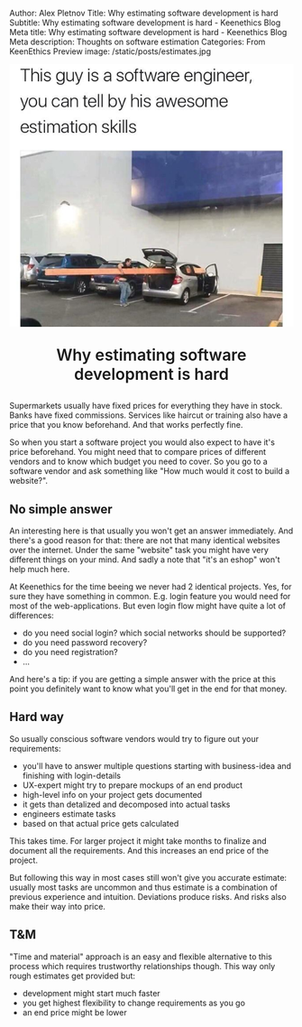 Author: Alex Pletnov
Title: Why estimating software development is hard
Subtitle: Why estimating software development is hard - Keenethics Blog
Meta title: Why estimating software development is hard - Keenethics Blog
Meta description: Thoughts on software estimation
Categories: From KeenEthics
Preview image: /static/posts/estimates.jpg

![Why estimating software development is hard](/static/posts/estimates.jpg)

<div>
  <h1 style="font-weight: 600; margin: 30px 0 30px 0; text-align: center;">Why estimating software development is hard</h1>
</div>

Supermarkets usually have fixed prices for everything they have in stock. Banks have fixed commissions. Services like haircut or training also have a price that you know beforehand. And that works perfectly fine.

So when you start a software project you would also expect to have it's price beforehand. You might need that to compare prices of different vendors and to know which budget you need to cover. So you go to a software vendor and ask something like "How much would it cost to build a website?".

## No simple answer

An interesting here is that usually you won't get an answer immediately.
And there's a good reason for that: there are not that many identical websites over the internet.
Under the same "website" task you might have very different things on your mind. And sadly a note that "it's an eshop" won't help much here.

At Keenethics for the time beeing we never had 2 identical projects. Yes, for sure they have something in common. E.g. login feature you would need for most of the web-applications. But even login flow might have quite a lot of differences:

- do you need social login? which social networks should be supported?
- do you need password recovery?
- do you need registration?
- ...

And here's a tip: if you are getting a simple answer with the price at this point you definitely want to know what you'll get in the end for that money.

## Hard way

So usually conscious software vendors would try to figure out your requirements:

- you'll have to answer multiple questions starting with business-idea and finishing with login-details
- UX-expert might try to prepare mockups of an end product
- high-level info on your project gets documented
- it gets than detalized and decomposed into actual tasks
- engineers estimate tasks
- based on that actual price gets calculated

This takes time. For larger project it might take months to finalize and document all the requirements. And this increases an end price of the project.

But following this way in most cases still won't give you accurate estimate: usually most tasks are uncommon and thus estimate is a combination of previous experience and intuition. Deviations produce risks. And risks also make their way into price.

## T&M

"Time and material" approach is an easy and flexible alternative to this process which requires trustworthy relationships though. This way only rough estimates get provided but:
- development might start much faster
- you get highest flexibility to change requirements as you go
- an end price might be lower
